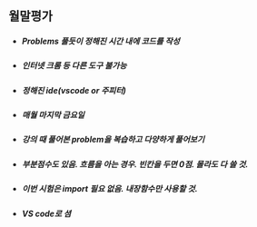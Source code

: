 ## 월말평가

- ##### Problems 풀듯이 정해진 시간 내에 코드를 작성

- ##### 인터넷 크롬 등 다른 도구 불가능

- ##### 정해진 ide(vscode or 주피터)

- ##### 매월 마지막 금요일

- ##### 강의 때 풀어본 problem을 복습하고 다양하게 풀어보기

- ##### 부분점수도 있음. 흐름을 아는 경우. 빈칸을 두면 0점. 몰라도 다 쓸 것. 

- ##### 이번 시험은 import 필요 없음. 내장함수만 사용할 것.

- ##### VS code로 셤

